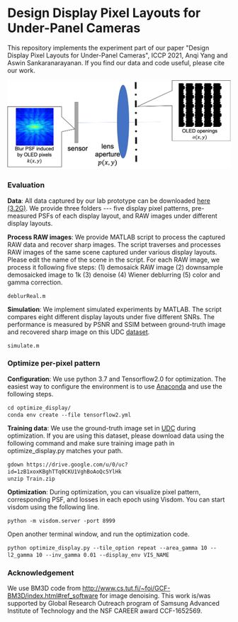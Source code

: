 # Design Display Pixel Layouts for Under-Panel Cameras

This repository implements the experiment part of our paper "Design Display Pixel Layouts for Under-Panel Cameras", ICCP 2021, Anqi Yang and Aswin Sankaranarayanan. If you find our data and code useful, please cite our work.

<img src="./images/CameraSchematic.png" width="600">

### Evaluation

**Data**: All data captured by our lab prototype can be downloaded [here (3.2G)](https://drive.google.com/file/d/1zzKODvbaS7Mw32Pi6bhW5qp2i4j9STgS/view?usp=sharing). We provide three folders --- five display pixel patterns, pre-measured PSFs of each display layout, and RAW images under different display layouts.

**Process RAW images**: We provide MATLAB script to process the captured RAW data and recover sharp images. The script traverses and processes RAW images of the same scene captured under various display layouts. Please edit the name of the scene in the script. For each RAW image, we process it following five steps: (1) demosaick RAW image (2) downsample demosaicked image to 1k (3) denoise (4) Wiener deblurring (5) color and gamma correction.
```
deblurReal.m
```

**Simulation**: We implement simulated experiments by MATLAB. The script compares eight different display layouts under five different SNRs. The performance is measured by PSNR and SSIM between ground-truth image and recovered sharp image on this UDC [dataset](https://yzhouas.github.io/projects/UDC/udc.html).
```
simulate.m
```

### Optimize per-pixel pattern

**Configuration**: We use python 3.7 and Tensorflow2.0 for optimization. The easiest way to configure the environment is to use [Anaconda](https://docs.anaconda.com/anaconda/install/) and use the following steps.

```
cd optimize_display/
conda env create --file tensorflow2.yml
```

**Training data**: We use the ground-truth image set in [UDC](https://yzhouas.github.io/projects/UDC/udc.html) during optimization. If you are using this dataset, please download data using the following command and make sure training image path in optimize_display.py matches your path.
```
gdown https://drive.google.com/u/0/uc?id=1zB1xoxKBghTTq0CKU1VghBoAoQc5YlHk
unzip Train.zip
```

**Optimization**: During optimization, you can visualize pixel pattern, corresponding PSF, and losses in each epoch using Visdom. You can start visdom using the following line.
```
python -m visdom.server -port 8999
```
Open another terminal window, and run the optimization code.
```
python optimize_display.py --tile_option repeat --area_gamma 10 --l2_gamma 10 --inv_gamma 0.01 --display_env VIS_NAME
```

### Acknowledgement
We use BM3D code from http://www.cs.tut.fi/~foi/GCF-BM3D/index.html#ref_software for image denoising. This work is/was supported by Global Research Outreach program of Samsung Advanced Institute of Technology and the NSF CAREER award CCF-1652569.
